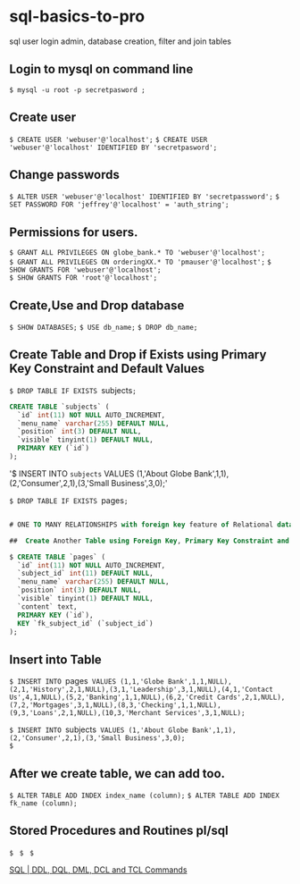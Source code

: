 # sql-basics-to-pro
sql user login admin, database creation, filter and join tables

## Login to mysql on command line
`$ mysql -u root -p secretpasword ;`

## Create user
`$ CREATE USER 'webuser'@'localhost';`
`$ CREATE USER 'webuser'@'localhost' IDENTIFIED BY 'secretpasword';`

## Change passwords
`$ ALTER USER 'webuser'@'localhost' IDENTIFIED BY 'secretpassword';`
`$ SET PASSWORD FOR 'jeffrey'@'localhost' = 'auth_string';`

## Permissions for users.   
```$ GRANT ALL PRIVILEGES ON globe_bank.* TO 'webuser'@'localhost';```  
```$ GRANT ALL PRIVILEGES ON orderingXX.* TO 'pmauser'@'localhost';```
`$ SHOW GRANTS FOR 'webuser'@'localhost';`   
`$ SHOW GRANTS FOR 'root'@'localhost';`  

##  Create,Use and Drop database

`$ SHOW DATABASES;`
`$ USE db_name;`
`$ DROP db_name;`


##  Create Table and Drop if Exists using Primary Key Constraint and Default Values

`$ DROP TABLE IF EXISTS `subjects`;`

```sql
CREATE TABLE `subjects` (
  `id` int(11) NOT NULL AUTO_INCREMENT,
  `menu_name` varchar(255) DEFAULT NULL,
  `position` int(3) DEFAULT NULL,
  `visible` tinyint(1) DEFAULT NULL,
  PRIMARY KEY (`id`)
);
```
'$ INSERT INTO `subjects` VALUES (1,'About Globe Bank',1,1),(2,'Consumer',2,1),(3,'Small Business',3,0);'

`$ DROP TABLE IF EXISTS `pages`;`
```sql  

# ONE TO MANY RELATIONSHIPS with foreign key feature of Relational database

##  Create Another Table using Foreign Key, Primary Key Constraint and Default Values

$ CREATE TABLE `pages` (
  `id` int(11) NOT NULL AUTO_INCREMENT,
  `subject_id` int(11) DEFAULT NULL,
  `menu_name` varchar(255) DEFAULT NULL,
  `position` int(3) DEFAULT NULL,
  `visible` tinyint(1) DEFAULT NULL,
  `content` text,
  PRIMARY KEY (`id`),
  KEY `fk_subject_id` (`subject_id`)
);
```
##  Insert into Table  

`$ INSERT INTO `pages` VALUES (1,1,'Globe Bank',1,1,NULL),(2,1,'History',2,1,NULL),(3,1,'Leadership',3,1,NULL),(4,1,'Contact Us',4,1,NULL),(5,2,'Banking',1,1,NULL),(6,2,'Credit Cards',2,1,NULL),(7,2,'Mortgages',3,1,NULL),(8,3,'Checking',1,1,NULL),(9,3,'Loans',2,1,NULL),(10,3,'Merchant Services',3,1,NULL);` 

`$ INSERT INTO `subjects` VALUES (1,'About Globe Bank',1,1),(2,'Consumer',2,1),(3,'Small Business',3,0);`  
`$ `

##  After we create table, we can add too.


`$ ALTER TABLE ADD INDEX index_name (column);`
`$ ALTER TABLE ADD INDEX fk_name (column);`


##  Stored Procedures and Routines pl/sql

`$ `
`$ `
`$ `

[SQL | DDL, DQL, DML, DCL and TCL Commands](https://www.geeksforgeeks.org/sql-ddl-dql-dml-dcl-tcl-commands/)
